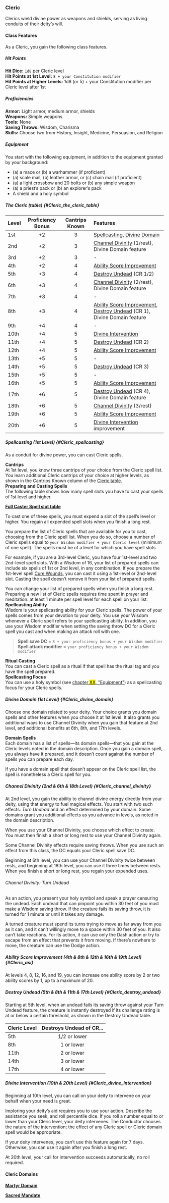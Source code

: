 ### Cleric

Clerics wield divine power as weapons and shields, serving as living conduits of their deity’s will.

#### Class Features

As a Cleric, you gain the following class features.

##### Hit Points

**Hit Dice:**
`1d8` per Cleric level
\
**Hit Points at 1st Level:**
`8 + your Constitution modifier`
\
**Hit Points at Higher Levels:**
1d8 (or 5) + your Constitution modifier per Cleric level after 1st

##### Proficiencies

**Armor:**
Light armor, medium armor, shields
\
**Weapons:**
Simple weapons
\
**Tools:**
None
\
**Saving Throws:**
Wisdom, Charisma
\
**Skills:**
Choose two from History, Insight, Medicine, Persuasion, and Religion

##### Equipment

You start with the following equipment, in addition to the equipment granted by your background:

- (a) a mace or (b) a warhammer (if proficient)
- (a) scale mail, (b) leather armor, or (c) chain mail (if proficient)
- (a) a light crossbow and 20 bolts or (b) any simple weapon
- (a) a priest’s pack or (b) an explorer’s pack
- A shield and a holy symbol

##### The Cleric (table) {#Cleric_the_cleric_table}

| Level | Proficiency Bonus | Cantrips Known | Features                                                                                                         |
|:------|:-----------------:|:--------------:|:-----------------------------------------------------------------------------------------------------------------|
|  1st  |        +2         |        3       | [Spellcasting](#Cleric_spellcasting), [Divine Domain](#Cleric_divine_domain)                                     |
|  2nd  |        +2         |        3       | [Channel Divinity](#Cleric_channel_divinity) (1/rest), Divine Domain feature                                     |
|  3rd  |        +2         |        3       | -                                                                                                                |
|  4th  |        +2         |        4       | [Ability Score Improvement](#Cleric_asi)                                                                         |
|  5th  |        +3         |        4       | [Destroy Undead](#Cleric_destroy_undead) (CR 1/2)                                                                |
|  6th  |        +3         |        4       | [Channel Divinity](#Cleric_channel_divinity) (2/rest), Divine Domain feature                                     |
|  7th  |        +3         |        4       | -                                                                                                                |
|  8th  |        +3         |        4       | [Ability Score Improvement](#Cleric_asi), [Destroy Undead](#Cleric_destroy_undead) (CR 1), Divine Domain feature |
|  9th  |        +4         |        4       | -                                                                                                                |
| 10th  |        +4         |        5       | [Divine Intervention](#Cleric_divine_intervention)                                                               |
| 11th  |        +4         |        5       | [Destroy Undead](#Cleric_destroy_undead) (CR 2)                                                                  |
| 12th  |        +4         |        5       | [Ability Score Improvement](#Cleric_asi)                                                                         |
| 13th  |        +5         |        5       | -                                                                                                                |
| 14th  |        +5         |        5       | [Destroy Undead](#Cleric_destroy_undead) (CR 3)                                                                  |
| 15th  |        +5         |        5       | -                                                                                                                |
| 16th  |        +5         |        5       | [Ability Score Improvement](#Cleric_asi)                                                                         |
| 17th  |        +6         |        5       | [Destroy Undead](#Cleric_destroy_undead) (CR 4), Divine Domain feature                                           |
| 18th  |        +6         |        5       | [Channel Divinity](#Cleric_channel_divinity) (3/rest)                                                            |
| 19th  |        +6         |        5       | [Ability Score Improvement](#Cleric_asi)                                                                         |
| 20th  |        +6         |        5       | [Divine Intervention](#Cleric_divine_intervention) improvement                                                   |

##### Spellcasting (1st Level) {#Cleric_spellcasting}
As a conduit for divine power, you can cast Cleric spells.

**Cantrips**
\
At 1st level, you know three cantrips of your choice from the Cleric spell list.
You learn additional Cleric cantrips of your choice at higher levels, as shown in the Cantrips Known column of the [Cleric table](#Cleric_the_cleric_table).
\
**Preparing and Casting Spells**
\
The following table shows how many spell slots you have to cast your spells of 1st level and higher.

[**Full Caster Spell slot table**](../Full_Caster_Spellslot_table.md)

To cast one of these spells, you must expend a slot of the spell’s level or higher.
You regain all expended spell slots when you finish a long rest.

You prepare the list of Cleric spells that are available for you to cast, choosing from the Cleric spell list.
When you do so, choose a number of Cleric spells equal to `your Wisdom modifier + your Cleric level` (minimum of one spell).
The spells must be of a level for which you have spell slots.

For example, if you are a 3rd-level Cleric, you have four 1st-level and two 2nd-level spell slots.
With a Wisdom of 16, your list of prepared spells can include six spells of 1st or 2nd level, in any combination.
If you prepare the 1st-level spell [Cure Wounds](#Cure_Wounds_cure_wounds), you can cast it using a 1st-level or 2nd-level slot.
Casting the spell doesn’t remove it from your list of prepared spells.

You can change your list of prepared spells when you finish a long rest.
Preparing a new list of Cleric spells requires time spent in prayer and meditation: at least 1 minute per spell level for each spell on your list.
\
**Spellcasting Ability**
\
Wisdom is your spellcasting ability for your Cleric spells.
The power of your spells comes from your devotion to your deity.
You use your Wisdom whenever a Cleric spell refers to your spellcasting ability.
In addition, you use your Wisdom modifier when setting the saving throw DC for a Cleric spell you cast and when making an attack roll with one.

> **Spell save DC** = `8 + your proficiency bonus + your Wisdom modifier`
> \
> **Spell attack modifier** = `your proficiency bonus + your Wisdom modifier`

**Ritual Casting**
\
You can cast a Cleric spell as a ritual if that spell has the ritual tag and you have the spell prepared.
\
**Spellcasting Focus**
\
You can use a holy symbol (see [chapter <mark>XX</mark>, "Equipment"](#Equipment_equipment)) as a spellcasting focus for your Cleric spells.

##### Divine Domain (1st Level) {#Cleric_divine_domain}

Choose one domain related to your deity.
Your choice grants you domain spells and other features when you choose it at 1st level.
It also grants you additional ways to use Channel Divinity when you gain that feature at 2nd level, and additional benefits at 6th, 8th, and 17th levels.

**Domain Spells**
\
Each domain has a list of spells—its domain spells—that you gain at the Cleric levels noted in the domain description.
Once you gain a domain spell, you always have it prepared, and it doesn’t count against the number of spells you can prepare each day.

If you have a domain spell that doesn’t appear on the Cleric spell list, the spell is nonetheless a Cleric spell for you.

##### Channel Divinity (2nd & 6th & 18th Level) {#Cleric_channel_divinity}

At 2nd level, you gain the ability to channel divine energy directly from your deity, using that energy to fuel magical effects.
You start with two such effects: _Turn Undead_ and an effect determined by your domain.
Some domains grant you additional effects as you advance in levels, as noted in the domain description.

When you use your Channel Divinity, you choose which effect to create.
You must then finish a short or long rest to use your Channel Divinity again.

Some Channel Divinity effects require saving throws.
When you use such an effect from this class, the DC equals your Cleric spell save DC.

Beginning at 6th level, you can use your Channel Divinity twice between rests, and beginning at 18th level, you can use it three times between rests.
When you finish a short or long rest, you regain your expended uses.

###### Channel Divinity: Turn Undead

As an action, you present your holy symbol and speak a prayer censuring the undead.
Each undead that can pinpoint you within 30 feet of you must make a Wisdom saving throw.
If the creature fails its saving throw, it is turned for 1 minute or until it takes any damage.

A turned creature must spend its turns trying to move as far away from you as it can, and it can’t willingly move to a space within 30 feet of you.
It also can’t take reactions.
For its action, it can use only the Dash action or try to escape from an effect that prevents it from moving.
If there’s nowhere to move, the creature can use the Dodge action.

##### Ability Score Improvement (4th & 8th & 12th & 16th & 19th Level) {#Cleric_asi}

At levels 4, 8, 12, 16, and 19, you can increase one ability score by 2 or two ability scores by 1, up to a maximum of 20.

##### Destroy Undead (5th & 8th & 11th & 17th Level) {#Cleric_destroy_undead}

Starting at 5th level, when an undead fails its saving throw against your Turn Undead feature, the creature is instantly destroyed if its challenge rating is at or below a certain threshold, as shown in the Destroy Undead table.

| Cleric Level | Destroys Undead of CR... |
|:-------------|:------------------------:|
|  5th         |        1/2 or lower      |
|  8th         |         1 or lower       |
| 11th         |         2 or lower       |
| 14th         |         3 or lower       |
| 17th         |         4 or lower       |

##### Divine Intervention (10th & 20th Level) {#Cleric_divine_intervention}

Beginning at 10th level, you can call on your deity to intervene on your behalf when your need is great.

Imploring your deity’s aid requires you to use your action.
Describe the assistance you seek, and roll percentile dice.
If you roll a number equal to or lower than your Cleric level, your deity intervenes.
The Conductor chooses the nature of the intervention; the effect of any Cleric spell or Cleric domain spell would be appropriate.

If your deity intervenes, you can’t use this feature again for 7 days.
Otherwise, you can use it again after you finish a long rest.

At 20th level, your call for intervention succeeds automatically, no roll required.

#### Cleric Domains

[**Martyr Domain**](Martyr_Domain.md)

[**Sacred Mandate**](./Sacred_Mandate.md)
